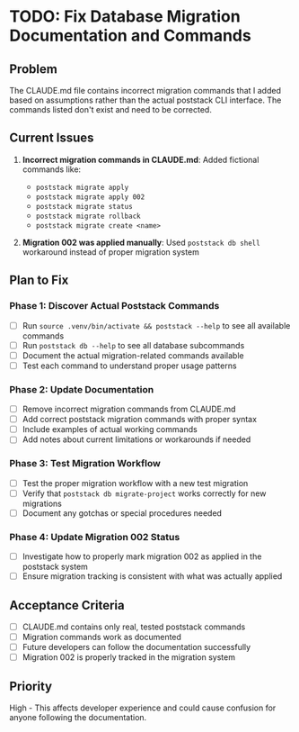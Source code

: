 # TODO: Fix Database Migration Documentation and Commands

## Problem

The CLAUDE.md file contains incorrect migration commands that I added based on assumptions rather than the actual poststack CLI interface. The commands listed don't exist and need to be corrected.

## Current Issues

1. **Incorrect migration commands in CLAUDE.md**: Added fictional commands like:

   - `poststack migrate apply`
   - `poststack migrate apply 002`
   - `poststack migrate status`
   - `poststack migrate rollback`
   - `poststack migrate create <name>`

1. **Migration 002 was applied manually**: Used `poststack db shell` workaround instead of proper migration system

## Plan to Fix

### Phase 1: Discover Actual Poststack Commands

- [ ] Run `source .venv/bin/activate && poststack --help` to see all available commands
- [ ] Run `poststack db --help` to see all database subcommands
- [ ] Document the actual migration-related commands available
- [ ] Test each command to understand proper usage patterns

### Phase 2: Update Documentation

- [ ] Remove incorrect migration commands from CLAUDE.md
- [ ] Add correct poststack migration commands with proper syntax
- [ ] Include examples of actual working commands
- [ ] Add notes about current limitations or workarounds if needed

### Phase 3: Test Migration Workflow

- [ ] Test the proper migration workflow with a new test migration
- [ ] Verify that `poststack db migrate-project` works correctly for new migrations
- [ ] Document any gotchas or special procedures needed

### Phase 4: Update Migration 002 Status

- [ ] Investigate how to properly mark migration 002 as applied in the poststack system
- [ ] Ensure migration tracking is consistent with what was actually applied

## Acceptance Criteria

- [ ] CLAUDE.md contains only real, tested poststack commands
- [ ] Migration commands work as documented
- [ ] Future developers can follow the documentation successfully
- [ ] Migration 002 is properly tracked in the migration system

## Priority

High - This affects developer experience and could cause confusion for anyone following the documentation.
